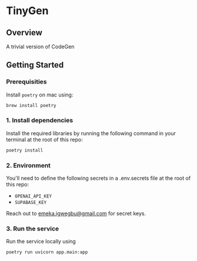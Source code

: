 # TinyGen

## Overview
A trivial version of CodeGen

## Getting Started

### Prerequisities
Install `poetry` on mac using:
```bash
brew install poetry
```

### 1. Install dependencies
Install the required libraries by running the following command in your terminal at the root of this repo:
```bash
poetry install
```

### 2. Environment
You'll need to define the following secrets in a .env.secrets file at the root of this repo:
- `OPENAI_API_KEY`
- `SUPABASE_KEY`

Reach out to emeka.igwegbu@gmail.com for secret keys.

### 3. Run the service
Run the service locally using
```bash
poetry run uvicorn app.main:app
```
